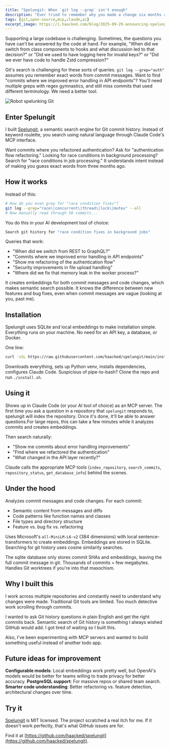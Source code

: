 ```yaml
---
title: "Spelungit: When `git log --grep` isn't enough"
description: "Ever tried to remember why you made a change six months ago? I built Spelungit so you can search Git commit history with natural language instead of praying to the regex gods."
tags: [git,open-source,mcp,claude,ai]
excerpt_image: https://i.haacked.com/blog/2025-09-29-announcing-spelungit/robot-spelunking-git.png
---
```


Supporting a large codebase is challenging. Sometimes, the questions you have can't be answered by the code at hand. For example, "When did we switch from class components to hooks and what discussion led to that decision?" or "Did we used to have logging here for invalid keys?" or "Did we ever have code to handle Zstd compression?"

Git's search is challenging for these sorts of queries. `git log --grep="auth"` assumes you remember exact words from commit messages. Want to find "commits where we improved error handling in API endpoints"? You'll need multiple greps with regex gymnastics, and still miss commits that used different terminology. We need a better tool.

![Robot spelunking Git](https://i.haacked.com/blog/2025-09-29-announcing-spelungit/robot-spelunking-git.png)

## Enter Spelungit

I built [Spelungit](https://github.com/haacked/spelungit), a semantic search engine for Git commit history. Instead of keyword roulette, you search using natural language through Claude Code's MCP interface.

Want commits where you refactored authentication? Ask for "authentication flow refactoring." Looking for race conditions in background processing? Search for "race conditions in job processing." It understands intent instead of making you guess exact words from three months ago.

## How it works

Instead of this:

```bash
# How do you even grep for "race condition fixes"?
git log --grep="race\|concurrent\|thread\|lock\|mutex" --all
# Now manually read through 50 commits...
```

You do this in your AI development tool of choice:

```bash
Search git history for "race condition fixes in background jobs"
```

Queries that work:

- "When did we switch from REST to GraphQL?"
- "Commits where we improved error handling in API endpoints"
- "Show me refactoring of the authentication flow"
- "Security improvements in file upload handling"
- "Where did we fix that memory leak in the worker process?"

It creates embeddings for both commit messages and code changes, which makes semantic search possible. It knows the difference between new features and bug fixes, even when commit messages are vague (looking at you, past me).

## Installation

Spelungit uses SQLite and local embeddings to make installation simple. Everything runs on your machine. No need for an API key, a database, or Docker.

One line:

```bash
curl -sSL https://raw.githubusercontent.com/haacked/spelungit/main/install-remote.sh | bash
```

Downloads everything, sets up Python venv, installs dependencies, configures Claude Code. Suspicious of pipe-to-bash? Clone the repo and run `./install.sh`.

## Using it

Shows up in Claude Code (or your AI tool of choice) as an MCP server. The first time you ask a question in a repository that `spelungit` responds to, spelungit will index the repository. Once it's done, it'll be able to answer questions.For large repos, this can take a few minutes while it analyzes commits and creates embeddings.

Then search naturally:

- "Show me commits about error handling improvements"
- "Find where we refactored the authentication"
- "What changed in the API layer recently?"

Claude calls the appropriate MCP tools (`index_repository`, `search_commits`, `repository_status`, `get_database_info`) behind the scenes.

## Under the hood

Analyzes commit messages and code changes. For each commit:

- Semantic content from messages and diffs
- Code patterns like function names and classes
- File types and directory structure
- Feature vs. bug fix vs. refactoring

Uses Microsoft's `all-MiniLM-L6-v2` (384 dimensions) with local sentence-transformers to create embeddings. Embeddings are stored in SQLite. Searching for git history uses cosine similarity searches.

The sqlite database only stores commit SHAs and embeddings, leaving the full commit message in git. Thousands of commits = few megabytes. Handles Git worktrees if you're into that masochism.

## Why I built this

I work across multiple repositories and constantly need to understand why changes were made. Traditional Git tools are limited. Too much detective work scrolling through commits.

I wanted to ask Git history questions in plain English and get the right commits back. Semantic search of Git history is something I always wished GitHub would add. I got tired of waiting so I built this.

Also, I've been experimenting with MCP servers and wanted to build something useful instead of another todo app.

## Future ideas for improvement

**Configurable models**: Local embeddings work pretty well, but OpenAI's models would be better for teams willing to trade privacy for better accuracy.
**PostgreSQL support**: For massive repos or shared team search.
**Smarter code understanding**: Better refactoring vs. feature detection, architectural changes over time.

## Try it

[Spelungit](https://github.com/haacked/spelungit) is MIT licensed. The project scratched a real itch for me. If it doesn't work perfectly, that's what GitHub issues are for.

Find it at [https://github.com/haacked/spelungit](https://github.com/haacked/spelungit).
